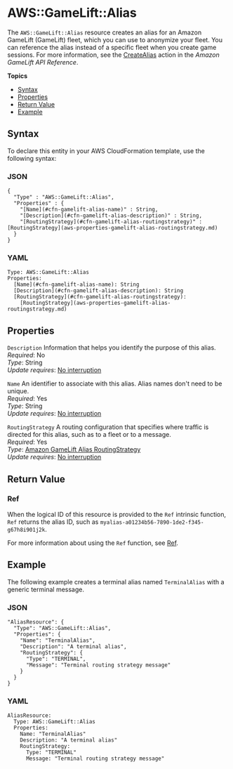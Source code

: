 # AWS::GameLift::Alias<a name="aws-resource-gamelift-alias"></a>

The `AWS::GameLift::Alias` resource creates an alias for an Amazon GameLift \(GameLift\) fleet, which you can use to anonymize your fleet\. You can reference the alias instead of a specific fleet when you create game sessions\. For more information, see the [CreateAlias](https://docs.aws.amazon.com/gamelift/latest/apireference/API_CreateAlias.html) action in the *Amazon GameLift API Reference*\.

**Topics**
+ [Syntax](#aws-resource-gamelift-alias-syntax)
+ [Properties](#w4ab1c21c10d704b9)
+ [Return Value](#w4ab1c21c10d704c11)
+ [Example](#w4ab1c21c10d704c13)

## Syntax<a name="aws-resource-gamelift-alias-syntax"></a>

To declare this entity in your AWS CloudFormation template, use the following syntax:

### JSON<a name="aws-resource-gamelift-alias-syntax.json"></a>

```
{
  "Type" : "AWS::GameLift::Alias",
  "Properties" : {
    "[Name](#cfn-gamelift-alias-name)" : String,
    "[Description](#cfn-gamelift-alias-description)" : String,
    "[RoutingStrategy](#cfn-gamelift-alias-routingstrategy)" : [RoutingStrategy](aws-properties-gamelift-alias-routingstrategy.md)
  }
}
```

### YAML<a name="aws-resource-gamelift-alias-syntax.yaml"></a>

```
Type: AWS::GameLift::Alias
Properties: 
  [Name](#cfn-gamelift-alias-name): String
  [Description](#cfn-gamelift-alias-description): String
  [RoutingStrategy](#cfn-gamelift-alias-routingstrategy):
    [RoutingStrategy](aws-properties-gamelift-alias-routingstrategy.md)
```

## Properties<a name="w4ab1c21c10d704b9"></a>

`Description`  <a name="cfn-gamelift-alias-description"></a>
Information that helps you identify the purpose of this alias\.  
*Required*: No  
*Type*: String  
*Update requires*: [No interruption](using-cfn-updating-stacks-update-behaviors.md#update-no-interrupt)

`Name`  <a name="cfn-gamelift-alias-name"></a>
An identifier to associate with this alias\. Alias names don't need to be unique\.  
*Required*: Yes  
*Type*: String  
*Update requires*: [No interruption](using-cfn-updating-stacks-update-behaviors.md#update-no-interrupt)

`RoutingStrategy`  <a name="cfn-gamelift-alias-routingstrategy"></a>
A routing configuration that specifies where traffic is directed for this alias, such as to a fleet or to a message\.  
*Required*: Yes  
*Type*: [Amazon GameLift Alias RoutingStrategy](aws-properties-gamelift-alias-routingstrategy.md)  
*Update requires*: [No interruption](using-cfn-updating-stacks-update-behaviors.md#update-no-interrupt)

## Return Value<a name="w4ab1c21c10d704c11"></a>

### Ref<a name="w4ab1c21c10d704c11b2"></a>

When the logical ID of this resource is provided to the `Ref` intrinsic function, `Ref` returns the alias ID, such as `myalias-a01234b56-7890-1de2-f345-g67h8i901j2k`\.

For more information about using the `Ref` function, see [Ref](intrinsic-function-reference-ref.md)\.

## Example<a name="w4ab1c21c10d704c13"></a>

The following example creates a terminal alias named `TerminalAlias` with a generic terminal message\.

### JSON<a name="aws-resource-gamelift-alias-example.json"></a>

```
"AliasResource": {
  "Type": "AWS::GameLift::Alias",
  "Properties": {
    "Name": "TerminalAlias",
    "Description": "A terminal alias",
    "RoutingStrategy": {
      "Type": "TERMINAL",
      "Message": "Terminal routing strategy message"
    }
  }
}
```

### YAML<a name="aws-resource-gamelift-alias-example.yaml"></a>

```
AliasResource: 
  Type: AWS::GameLift::Alias
  Properties: 
    Name: "TerminalAlias"
    Description: "A terminal alias"
    RoutingStrategy: 
      Type: "TERMINAL"
      Message: "Terminal routing strategy message"
```
